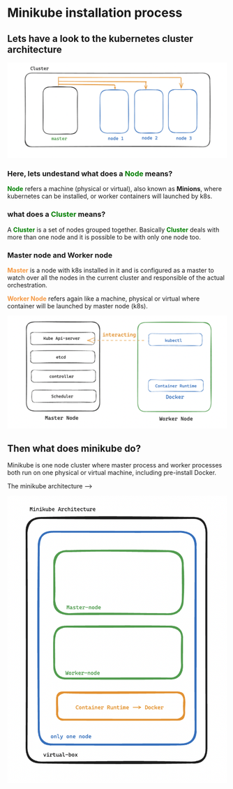 # Minikube installation process

## Lets have a look to the kubernetes cluster architecture

![k8s arch](https://github.com/Raihan-009/kubernetes-developments/blob/main/minikube-installation/architecture/multi-node-cluster.png)

### Here, lets undestand what does a <span style="color: green;">**Node**</span> means?

<span style="color: green;">**Node**</span> refers a machine (physical or virtual), also known as **Minions**, where kubernetes can be installed, or worker containers will launched by k8s.

### what does a <span style="color: green;">**Cluster**</span> means?

A <span style="color: green;">**Cluster**</span> is  a set of nodes grouped together. Basically <span style="color: green;">**Cluster**</span> deals with more than one node and it is possible to be with only one node too.

### Master node and Worker node

<span style="color: #f59842;">**Master**</span> is a node with k8s installed in it and is configured as a master to watch over all the nodes in the current cluster and responsible of the actual orchestration.

<span style="color: #f59842;">**Worker Node**</span> refers again like a machine, physical or virtual where container will be launched by master node (k8s).

![worker-master](https://github.com/Raihan-009/kubernetes-developments/blob/main/minikube-installation/architecture/master-worker-node.png)


## Then what does minikube do?

Minikube is one node cluster where master process and worker processes both run on one physical or virtual machine, including pre-install Docker.

The minikube architecture -->

![minikube](https://github.com/Raihan-009/kubernetes-developments/blob/main/minikube-installation/architecture/minikube-architecture.png)